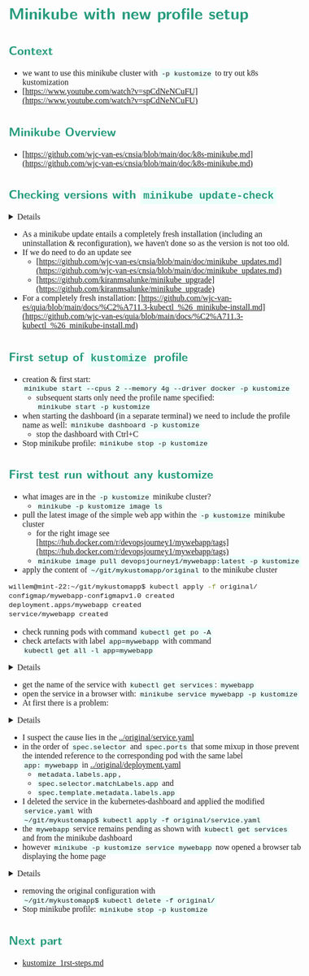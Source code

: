 <style>
body {
  font-family: "Spectral", "Gentium Basic", Cardo , "Linux Libertine o", "Palatino Linotype", Cambria, serif;
  font-size: 100% !important;
  padding-right: 12%;
}
code {
  padding: 0.25em;
	
  white-space: pre;
  font-family: "Tlwg mono", Consolas, "Liberation Mono", Menlo, Courier, monospace;
	
  background-color: #ECFFFA;
  //border: 1px solid #ccc;
  //border-radius: 3px;
}

kbd {
  display: inline-block;
  padding: 3px 5px;
  font-family: "Tlwg mono", Consolas, "Liberation Mono", Menlo, Courier, monospace;
  line-height: 10px;
  color: #555;
  vertical-align: middle;
  background-color: #ECFFFA;
  border: solid 1px #ccc;
  border-bottom-color: #bbb;
  border-radius: 3px;
  box-shadow: inset 0 -1px 0 #bbb;
}

h1,h2,h3,h4,h5 {
  color: #269B7D; 
  font-family: "fira sans", "Latin Modern Sans", Calibri, "Trebuchet MS", sans-serif;
}

</style>

# Minikube with new profile setup
## Context
- we want to use this minikube cluster with `-p kustomize` to try out k8s kustomization
- [https://www.youtube.com/watch?v=spCdNeNCuFU](https://www.youtube.com/watch?v=spCdNeNCuFU)

## Minikube Overview
- [https://github.com/wjc-van-es/cnsia/blob/main/doc/k8s-minikube.md](https://github.com/wjc-van-es/cnsia/blob/main/doc/k8s-minikube.md)

## Checking versions with `minikube update-check`

<details>

```bash
willem@mint-22:~/git/mykustomapp$ kubectl version
Client Version: v1.32.1
Kustomize Version: v5.5.0
The connection to the server localhost:8080 was refused - did you specify the right host or port?
willem@mint-22:~/git/mykustomapp$ minikube version
minikube version: v1.35.0
commit: dd5d320e41b5451cdf3c01891bc4e13d189586ed-dirty
willem@mint-22:~/git/mykustomapp$ minikube update-check
CurrentVersion: v1.35.0
LatestVersion: v1.36.0
willem@mint-22:~/git/mykustomapp$ docker version
Client: Docker Engine - Community
 Version:           28.2.2
 API version:       1.50
 Go version:        go1.24.3
 Git commit:        e6534b4
 Built:             Fri May 30 12:07:27 2025
 OS/Arch:           linux/amd64
 Context:           default

Server: Docker Engine - Community
 Engine:
  Version:          28.2.2
  API version:      1.50 (minimum version 1.24)
  Go version:       go1.24.3
  Git commit:       45873be
  Built:            Fri May 30 12:07:27 2025
  OS/Arch:          linux/amd64
  Experimental:     false
 containerd:
  Version:          1.7.27
  GitCommit:        05044ec0a9a75232cad458027ca83437aae3f4da
 runc:
  Version:          1.2.5
  GitCommit:        v1.2.5-0-g59923ef
 docker-init:
  Version:          0.19.0
  GitCommit:        de40ad0
willem@mint-22:~/git/mykustomapp$ 
```

</details>

- As a minikube update entails a completely fresh installation (including an uninstallation & reconfiguration), we 
  haven't done so as the version is not too old.
- If we do need to do an update see
  - [https://github.com/wjc-van-es/cnsia/blob/main/doc/minikube_updates.md](https://github.com/wjc-van-es/cnsia/blob/main/doc/minikube_updates.md)
  - [https://github.com/kiranmsalunke/minikube_upgrade](https://github.com/kiranmsalunke/minikube_upgrade)
- For a completely fresh installation:
    [https://github.com/wjc-van-es/quia/blob/main/docs/%C2%A711.3-kubectl_%26_minikube-install.md](https://github.com/wjc-van-es/quia/blob/main/docs/%C2%A711.3-kubectl_%26_minikube-install.md)

## First setup of `kustomize` profile
- creation & first start: `minikube start --cpus 2 --memory 4g --driver docker -p kustomize`
  - subsequent starts only need the profile name specified: `minikube start -p kustomize`
- when starting the dashboard (in a separate terminal) we need to include the profile name as well:
  `minikube dashboard -p kustomize`
  - stop the dashboard with Ctrl+C
- Stop minikube profile: `minikube stop -p kustomize`

## First test run without any kustomize
- what images are in the `-p kustomize` minikube cluster?
  - `minikube -p kustomize image ls`
- pull the latest image of the simple web app within the `-p kustomize` minikube cluster
  - for the right image see 
    [https://hub.docker.com/r/devopsjourney1/mywebapp/tags](https://hub.docker.com/r/devopsjourney1/mywebapp/tags)
  - `minikube image pull devopsjourney1/mywebapp:latest -p kustomize`
- apply the content of `~/git/mykustomapp/original` to the minikube cluster
```bash
willem@mint-22:~/git/mykustomapp$ kubectl apply -f original/
configmap/mywebapp-configmapv1.0 created
deployment.apps/mywebapp created
service/mywebapp created
```

- check running pods with command `kubectl get po -A`
- check artefacts with label `app=mywebapp` with command `kubectl get all -l app=mywebapp`

<details>

```bash
willem@mint-22:~/git/mykustomapp$ kubectl get po -A
NAMESPACE              NAME                                         READY   STATUS    RESTARTS      AGE
default                mywebapp-75b586b9cc-sbtmk                    1/1     Running   0             33s
kube-system            coredns-668d6bf9bc-pbtzx                     1/1     Running   0             32m
kube-system            etcd-kustomize                               1/1     Running   0             32m
kube-system            kube-apiserver-kustomize                     1/1     Running   0             32m
kube-system            kube-controller-manager-kustomize            1/1     Running   0             32m
kube-system            kube-proxy-mh6fk                             1/1     Running   0             32m
kube-system            kube-scheduler-kustomize                     1/1     Running   0             32m
kube-system            storage-provisioner                          1/1     Running   1 (31m ago)   32m
kubernetes-dashboard   dashboard-metrics-scraper-5d59dccf9b-7vgnq   1/1     Running   0             29m
kubernetes-dashboard   kubernetes-dashboard-7779f9b69b-zhgmr        1/1     Running   0             29m

willem@mint-22:~/git/mykustomapp$ kubectl get all -l app=mywebapp
NAME                            READY   STATUS    RESTARTS   AGE
pod/mywebapp-75b586b9cc-sbtmk   1/1     Running   0          6m14s

NAME               TYPE           CLUSTER-IP       EXTERNAL-IP   PORT(S)        AGE
service/mywebapp   LoadBalancer   10.108.168.237   <pending>     80:30478/TCP   6m14s

NAME                       READY   UP-TO-DATE   AVAILABLE   AGE
deployment.apps/mywebapp   1/1     1            1           6m14s

NAME                                  DESIRED   CURRENT   READY   AGE
replicaset.apps/mywebapp-75b586b9cc   1         1         1       6m14s

```

</details>

- get the name of the service with `kubectl get services`: `mywebapp`
- open the service in a browser with: `minikube service mywebapp -p kustomize`
- At first there is a problem:

<details>

```bash
willem@mint-22:~/git/mykustomapp$ kubectl get services
NAME         TYPE           CLUSTER-IP       EXTERNAL-IP   PORT(S)        AGE
kubernetes   ClusterIP      10.96.0.1        <none>        443/TCP        86m
mywebapp     LoadBalancer   10.108.168.237   <pending>     80:30478/TCP   54m
willem@mint-22:~/git/mykustomapp$ minikube service mywebapp -p kustomize
|-----------|----------|-------------|---------------------------|
| NAMESPACE |   NAME   | TARGET PORT |            URL            |
|-----------|----------|-------------|---------------------------|
| default   | mywebapp | flask/80    | http://192.168.67.2:30478 |
|-----------|----------|-------------|---------------------------|

❌  Exiting due to SVC_UNREACHABLE: service not available: no running pod for service mywebapp found

╭───────────────────────────────────────────────────────────────────────────────────────────╮
│                                                                                           │
│    😿  If the above advice does not help, please let us know:                             │
│    👉  https://github.com/kubernetes/minikube/issues/new/choose                           │
│                                                                                           │
│    Please run `minikube logs --file=logs.txt` and attach logs.txt to the GitHub issue.    │
│    Please also attach the following file to the GitHub issue:                             │
│    - /tmp/minikube_service_9d2f2f3297c64cbc3f9fd00f6e5604cbcf27475c_0.log                 │
│                                                                                           │
╰───────────────────────────────────────────────────────────────────────────────────────────╯

```

</details>

- I suspect the cause lies in the [../original/service.yaml](../original/service.yaml)
- in the order of `spec.selector` and `spec.ports` that some mixup in those prevent the intended reference to the 
  corresponding pod with the same label `app: mywebapp` in [../original/deployment.yaml](../original/deployment.yaml)
  - `metadata.labels.app`,
  - `spec.selector.matchLabels.app` and
  - `spec.template.metadata.labels.app`
- I deleted the service in the kubernetes-dashboard and applied the modified `service.yaml` with
  `~/git/mykustomapp$ kubectl apply -f original/service.yaml`
- the `mywebapp` service remains pending as shown with `kubectl get services` and from the minikube dashboard
- however `minikube -p kustomize service mywebapp` now opened a browser tab displaying the home page

<details>

```bash
willem@mint-22:~/git/mykustomapp$ kubectl get services
NAME         TYPE           CLUSTER-IP      EXTERNAL-IP   PORT(S)        AGE
kubernetes   ClusterIP      10.96.0.1       <none>        443/TCP        7h5m
mywebapp     LoadBalancer   10.99.155.117   <pending>     80:31538/TCP   4h55m
willem@mint-22:~/git/mykustomapp$ minikube -p kustomize service mywebapp
|-----------|----------|-------------|---------------------------|
| NAMESPACE |   NAME   | TARGET PORT |            URL            |
|-----------|----------|-------------|---------------------------|
| default   | mywebapp |          80 | http://192.168.67.2:31538 |
|-----------|----------|-------------|---------------------------|
🎉  Opening service default/mywebapp in default browser...
willem@mint-22:~/git/mykustomapp$ Gtk-Message: 16:47:48.540: Failed to load module "xapp-gtk3-module"
[0604/164748.601757:WARNING:chrome/app/chrome_main_linux.cc:82] Read channel stable from /app/extra/CHROME_VERSION_EXTRA
[0604/164748.714370:WARNING:chrome/app/chrome_main_linux.cc:82] Read channel stable from /app/extra/CHROME_VERSION_EXTRA
Opening in existing browser session.
```

![](images/homepage_01.png)

</details>

- removing the original configuration with `~/git/mykustomapp$ kubectl delete -f original/`
- Stop minikube profile: `minikube stop -p kustomize`

## Next part
- [kustomize_1rst-steps.md](kustomize_1rst-steps.md)
